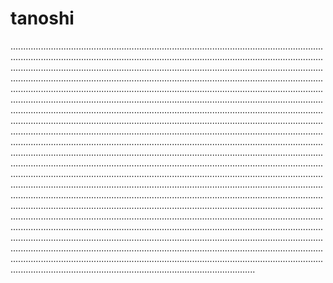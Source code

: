 # tanoshi
.............................................................................................................................................................................................................................................................................................................................................................................................................................................................................................................................................................................................................................................................................................................................................................................................................................................................................................................................................................................................................................................................................................................................................................................................................................................................................................................................................................................................................................................................................................................................................................................................................................................................................................................................................................................................................................................................................................................................................................................................................................................................................................................................................................................................................................................................................................................................................................................................................................................................................................................................................................................................................................................................................................................................................................................................................